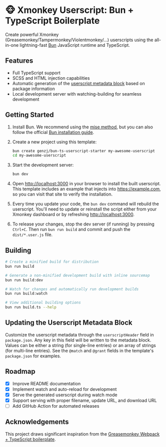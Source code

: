 # 🐵 Xmonkey Userscript: Bun + TypeScript Boilerplate

Create powerful Xmonkey (Greasemonkey/Tampermonkey/Violentmonkey/...) userscripts using the all-in-one lightning-fast [Bun](https://bun.sh) JavaScript runtime and TypeScript.

## Features

* Full TypeScript support
* SCSS and HTML injection capabilities
* Automatic generation of the [userscript metadata block](https://violentmonkey.github.io/api/metadata-block/) based on package information
* Local development server with watching-building for seamless development

## Getting Started

1. Install Bun. We recommend using the [mise method](https://mise.jdx.dev/lang/bun.html), but you can also follow the official [Bun installation guide](https://bun.sh/docs/installation).

2. Create a new project using this template:

    ```sh
    bun create genzj/bun-ts-userscript-starter my-awesome-userscript
    cd my-awesome-userscript
    ```

3. Start the development server:

    ```sh
    bun dev
    ```

4. Open <http://localhost:3000> in your browser to install the built userscript. This template includes an example that injects into <https://example.com>, so you can visit that site to verify the installation.

5. Every time you update your code, the `bun dev` command will rebuild the userscript. You'll need to update or reinstall the script either from your Xmonkey dashboard or by refreshing <http://localhost:3000>.

6. To release your changes, stop the dev server (if running) by pressing `Ctrl+C`. Then run `bun run build` and commit and push the `dist/*.user.js` file.

## Building

```bash
# Create a minified build for distribution
bun run build

# Generate a non-minified development build with inline sourcemap
bun run build:dev

# Watch for changes and automatically run development builds
bun run build:watch

# View additional building options
bun run build.ts --help
```

## Updating the Userscript Metadata Block

Customize the userscript metadata through the `userscriptHeader` field in `package.json`. Any key in this field will be written to the metadata block. Values can be either a string (for single-line entries) or an array of strings (for multi-line entries). See the `@match` and `@grant` fields in the template's `package.json` for examples.

## Roadmap

* [x] Improve README documentation
* [x] Implement watch and auto-reload for development
* [x] Serve the generated userscript during watch mode
* [x] Support serving with proper filename, update URL, and download URL
* [ ] Add GitHub Action for automated releases

## Acknowledgements

This project draws significant inspiration from the [Greasemonkey Webpack + TypeScript boilerplate](https://github.com/tarkant/greasemonkey-webpack-typescript-boilerplate).
